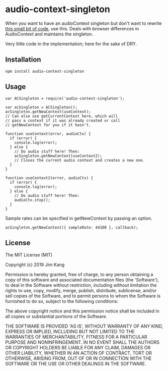audio-context-singleton
==================

When you want to have an audioContext singleton but don't want to rewrite [this small bit of code](index.js), use this. Deals with browser differences in AudioContext and maintains the singleton.

Very little code in the implementation; here for the sake of DRY.

Installation
------------

    npm install audio-context-singleton

Usage
-----

    var ACSingleton = require('audio-context-singleton');

    var acSingleton = ACSingleton();
    acSingleton.getNewContext(useContext);
    // Can also use getCurrentContext here, which will
    // pass a context if it was already created or call
    // getNewContext for you if it hasn't.

    function useContext(error, audioCtx) {
      if (error) {
        console.log(error);
      } else {
        // Do audio stuff here! Then:
        acSingleton.getNewContext(useContext2);
        // Closes the current audio context and creates a new one.
      }
    }

    function useContext2(error, audioCtx) {
      if (error) {
        console.log(error);
      } else {
        // Do audio stuff here! Then:
        audioCtx.stop();
      }
    }

Sample rates can be specified in getNewContext by passing an option.

    acSingleton.getNewContext({ sampleRate: 44100 }, callback);

License
-------

The MIT License (MIT)

Copyright (c) 2019 Jim Kang

Permission is hereby granted, free of charge, to any person obtaining a copy
of this software and associated documentation files (the 'Software'), to deal
in the Software without restriction, including without limitation the rights
to use, copy, modify, merge, publish, distribute, sublicense, and/or sell
copies of the Software, and to permit persons to whom the Software is
furnished to do so, subject to the following conditions:

The above copyright notice and this permission notice shall be included in
all copies or substantial portions of the Software.

THE SOFTWARE IS PROVIDED 'AS IS', WITHOUT WARRANTY OF ANY KIND, EXPRESS OR
IMPLIED, INCLUDING BUT NOT LIMITED TO THE WARRANTIES OF MERCHANTABILITY,
FITNESS FOR A PARTICULAR PURPOSE AND NONINFRINGEMENT. IN NO EVENT SHALL THE
AUTHORS OR COPYRIGHT HOLDERS BE LIABLE FOR ANY CLAIM, DAMAGES OR OTHER
LIABILITY, WHETHER IN AN ACTION OF CONTRACT, TORT OR OTHERWISE, ARISING FROM,
OUT OF OR IN CONNECTION WITH THE SOFTWARE OR THE USE OR OTHER DEALINGS IN
THE SOFTWARE.

